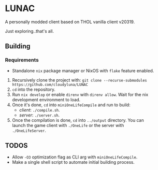 # LUNAC

A personally modded client based on THOL vanilla client v20319.

Just exploring..that's all.


## Building

### Requirements

- Standalone `nix` package manager or NixOS with `flake` feature enabled.

1. Recursively clone the project with: `git clone --recurse-submodules https://github.com/cloudyluna/LUNAC`
2. `cd` into the repository.
3. Run `nix develop` or enable `direnv` with `direnv allow`. Wait for the nix development environment to load.
4. Once it's done, `cd` into `miniOneLifeCompile` and run to build:
   - *client*: `./compile.sh`.
   - *server*: `./server.sh`.
5. Once the compilation is done, `cd` into `../output` directory. You can
launch the game client with `./OneLife` or the server with `./OneLifeServer`.

## TODOS
- Allow `-O3` optimization flag as CLI arg with `miniOneLifeCompile`.
- Make a single shell script to automate initial building process.
